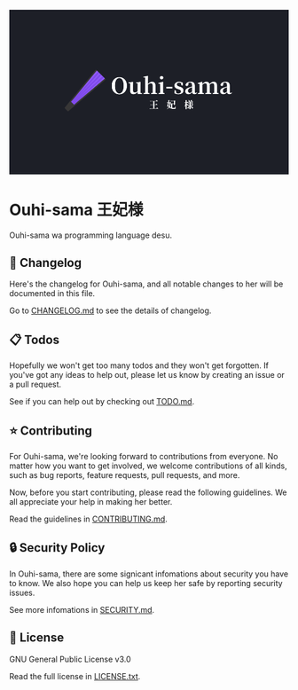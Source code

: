 ![](assets/banners/kanji.png)

# Ouhi-sama 王妃様

Ouhi-sama wa programming language desu.

## 🌳 Changelog

Here's the changelog for Ouhi-sama, and all notable changes to her will be documented in this file.

Go to [CHANGELOG.md](CHANGELOG.md) to see the details of changelog.

## 📋 Todos

Hopefully we won't get too many todos and they won't get forgotten. If you've got any ideas to help out, please let us know by creating an issue or a pull request.

See if you can help out by checking out [TODO.md](TODO.md).

## ⭐ Contributing

For Ouhi-sama, we're looking forward to contributions from everyone. No matter how you want to get involved, we welcome contributions of all kinds, such as bug reports, feature requests, pull requests, and more.

Now, before you start contributing, please read the following guidelines. We all appreciate your help in making her better.

Read the guidelines in [CONTRIBUTING.md](CONTRIBUTING.md).

## 🔒 Security Policy

In Ouhi-sama, there are some signicant infomations about security you have to know. We also hope you can help us keep her safe by reporting security issues.

See more infomations in [SECURITY.md](SECURITY.md).

## 📜 License

GNU General Public License v3.0

Read the full license in [LICENSE.txt](LICENSE.txt).
